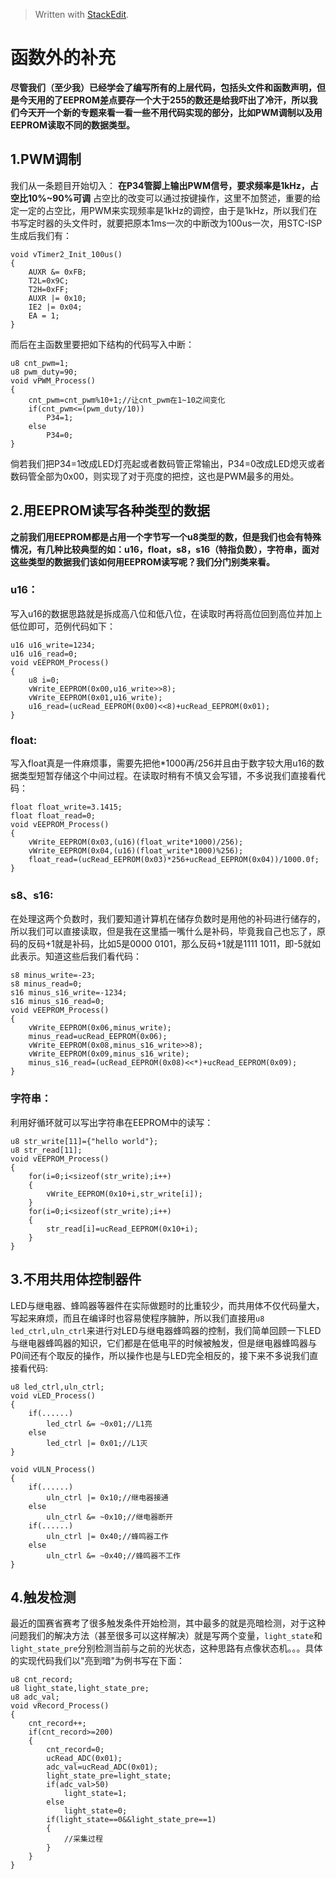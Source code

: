


> Written with [StackEdit](https://stackedit.io/).
# 函数外的补充
**尽管我们（至少我）已经学会了编写所有的上层代码，包括头文件和函数声明，但是今天用的了EEPROM差点要存一个大于255的数还是给我吓出了冷汗，所以我们今天开一个新的专题来看一看一些不用代码实现的部分，比如PWM调制以及用EEPROM读取不同的数据类型。**
## 1.PWM调制
我们从一条题目开始切入：
**在P34管脚上输出PWM信号，要求频率是1kHz，占空比10%~90%可调**
占空比的改变可以通过按键操作，这里不加赘述，重要的给定一定的占空比，用PWM来实现频率是1kHz的调控，由于是1kHz，所以我们在书写定时器的头文件时，就要把原本1ms一次的中断改为100us一次，用STC-ISP生成后我们有：

    void vTimer2_Init_100us()
    {
	    AUXR &= 0xFB;
	    T2L=0x9C;
	    T2H=0xFF;
	    AUXR |= 0x10;
	    IE2 |= 0x04;
	    EA = 1;
    }
而后在主函数里要把如下结构的代码写入中断：

    u8 cnt_pwm=1;
    u8 pwm_duty=90;
    void vPWM_Process()
    {
	    cnt_pwm=cnt_pwm%10+1;//让cnt_pwm在1~10之间变化
	    if(cnt_pwm<=(pwm_duty/10))
		    P34=1;
		else
			P34=0;
    }
倘若我们把P34=1改成LED灯亮起或者数码管正常输出，P34=0改成LED熄灭或者数码管全部为0x00，则实现了对于亮度的把控，这也是PWM最多的用处。
## 2.用EEPROM读写各种类型的数据
**之前我们用EEPROM都是占用一个字节写一个u8类型的数，但是我们也会有特殊情况，有几种比较典型的如：u16，float，s8，s16（特指负数），字符串，面对这些类型的数据我们该如何用EEPROM读写呢？我们分门别类来看。**
### u16：
写入u16的数据思路就是拆成高八位和低八位，在读取时再将高位回到高位并加上低位即可，范例代码如下：

    u16 u16_write=1234;
    u16 u16_read=0;
    void vEEPROM_Process()
    {
	    u8 i=0;
	    vWrite_EEPROM(0x00,u16_write>>8);
	    vWrite_EEPROM(0x01,u16_write);
	    u16_read=(ucRead_EEPROM(0x00)<<8)+ucRead_EEPROM(0x01);
    }
### float:
写入float真是一件麻烦事，需要先把他*1000再/256并且由于数字较大用u16的数据类型短暂存储这个中间过程。在读取时稍有不慎又会写错，不多说我们直接看代码：

    float float_write=3.1415;
    float float_read=0;
    void vEEPROM_Process()
    {
	    vWrite_EEPROM(0x03,(u16)(float_write*1000)/256);
	    vWrite_EEPROM(0x04,(u16)(float_write*1000)%256);
	    float_read=(ucRead_EEPROM(0x03)*256+ucRead_EEPROM(0x04))/1000.0f;
    }
### s8、s16:
在处理这两个负数时，我们要知道计算机在储存负数时是用他的补码进行储存的，所以我们可以直接读取，但是我在这里插一嘴什么是补码，毕竟我自己也忘了，原码的反码+1就是补码，比如5是0000 0101，那么反码+1就是1111 1011，即-5就如此表示。知道这些后我们看代码：

    s8 minus_write=-23;
    s8 minus_read=0;
    s16 minus_s16_write=-1234;
    s16 minus_s16_read=0;
    void vEEPROM_Process()
    {
	    vWrite_EEPROM(0x06,minus_write);
	    minus_read=ucRead_EEPROM(0x06);
	    vWrite_EEPROM(0x08,minus_s16_write>>8);
	    vWrite_EEPROM(0x09,minus_s16_write);
	    minus_s16_read=(ucRead_EEPROM(0x08)<<*)+ucRead_EEPROM(0x09);
    }
### 字符串：
利用好循环就可以写出字符串在EEPROM中的读写：

    u8 str_write[11]={"hello world"};
    u8 str_read[11];
    void vEEPROM_Process()
    {
	    for(i=0;i<sizeof(str_write);i++)
	    {
		    vWrite_EEPROM(0x10+i,str_write[i]);
	    }
	    for(i=0;i<sizeof(str_write);i++)
	    {
		    str_read[i]=ucRead_EEPROM(0x10+i);
	    }
    }
## 3.不用共用体控制器件
LED与继电器、蜂鸣器等器件在实际做题时的比重较少，而共用体不仅代码量大，写起来麻烦，而且在编译时也容易使程序臃肿，所以我们直接用`u8 led_ctrl,uln_ctrl`来进行对LED与继电器蜂鸣器的控制，我们简单回顾一下LED与继电器蜂鸣器的知识，它们都是在低电平的时候被触发，但是继电器蜂鸣器与P0间还有个取反的操作，所以操作也是与LED完全相反的，接下来不多说我们直接看代码:<br>
```
u8 led_ctrl,uln_ctrl;
void vLED_Process()
{
	if(......)
		led_ctrl &= ~0x01;//L1亮
	else
		led_ctrl |= 0x01;//L1灭
}

void vULN_Process()
{
	if(......)
		uln_ctrl |= 0x10;//继电器接通
	else
		uln_ctrl &= ~0x10;//继电器断开
	if(......)
		uln_ctrl |= 0x40;//蜂鸣器工作
	else
		uln_ctrl &= ~0x40;//蜂鸣器不工作
}
```

## 4.触发检测
最近的国赛省赛考了很多触发条件开始检测，其中最多的就是亮暗检测，对于这种问题我们的解决方法（甚至很多可以这样解决）就是写两个变量，`light_state`和`light_state_pre`分别检测当前与之前的光状态，这种思路有点像状态机。。。具体的实现代码我们以"亮到暗"为例书写在下面：
```
u8 cnt_record;
u8 light_state,light_state_pre;
u8 adc_val;
void vRecord_Process()
{
	cnt_record++;
	if(cnt_record>=200)
	{
		cnt_record=0;
		ucRead_ADC(0x01);
		adc_val=ucRead_ADC(0x01);
		light_state_pre=light_state;
		if(adc_val>50)
			light_state=1;
		else
			light_state=0;
		if(light_state==0&&light_state_pre==1)
		{
			//采集过程
		}
	}
}
```
